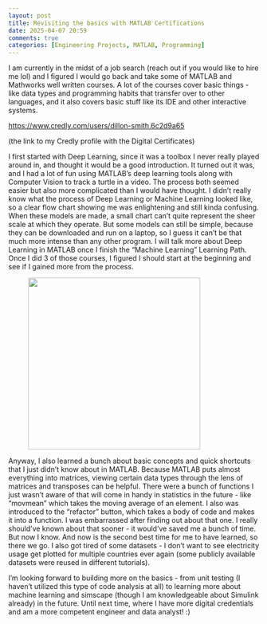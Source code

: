 ```yaml
---
layout: post
title: Revisiting the basics with MATLAB Certifications
date: 2025-04-07 20:59
comments: true
categories: [Engineering Projects, MATLAB, Programming]
---
```

<!-- wp:paragraph -->
<p>I am currently in the midst of a job search (reach out if you would like to hire me lol) and I figured I would go back and take some of MATLAB and Mathworks well written courses. A lot of the courses cover basic things - like data types and programming habits that transfer over to other languages, and it also covers basic stuff like its IDE and other interactive systems.<br></p>
<!-- /wp:paragraph -->

<!-- wp:block {"ref":360} /-->

<!-- wp:paragraph -->
<p><a href="https://www.credly.com/users/dillon-smith.6c2d9a65">https://www.credly.com/users/dillon-smith.6c2d9a65</a></p>
<!-- /wp:paragraph -->

<!-- wp:paragraph -->
<p>(the link to my Credly profile with the Digital Certificates)</p>
<!-- /wp:paragraph -->

<!-- wp:paragraph -->
<p>I first started with Deep Learning, since it was a toolbox I never really played around in, and thought it would be a good introduction. It turned out it was, and I had a lot of fun using MATLAB’s deep learning tools along with Computer Vision to track a turtle in a video. The process both seemed easier but also more complicated than I would have thought. I didn’t really know what the process of Deep Learning or Machine Learning looked like, so a clear flow chart showing me was enlightening and still kinda confusing. When these models are made, a small chart can’t quite represent the sheer scale at which they operate. But some models can still be simple, because they can be downloaded and run on a laptop, so I guess it can’t be that much more intense than any other program. I will talk more about Deep Learning in MATLAB once I finish the “Machine Learning” Learning Path. Once I did 3 of those courses, I figured I should start at the beginning and see if I gained more from the process.<br></p>
<!-- /wp:paragraph -->

<!-- wp:image {"id":344,"width":"345px","height":"auto","sizeSlug":"large","linkDestination":"none","align":"left"} -->
<figure class="wp-block-image alignleft size-large is-resized"><img src="https://dillonsmith57.wordpress.com/wp-content/uploads/2025/04/matlab-programming-skills.png?w=1024" alt="" class="wp-image-344" style="width:345px;height:auto" /></figure>
<!-- /wp:image -->

<!-- wp:paragraph -->
<p>Anyway, I also learned a bunch about basic concepts and quick shortcuts that I just didn’t know about in MATLAB. Because MATLAB puts almost everything into matrices, viewing certain data types through the lens of matrices and transposes can be helpful. There were a bunch of functions I just wasn’t aware of that will come in handy in statistics in the future - like “movmean” which takes the moving average of an element. I also was introduced to the “refactor” button, which takes a body of code and makes it into a function. I was embarrassed after finding out about that one. I really should’ve known about that sooner - it would’ve saved me a bunch of time. But now I know. And now is the second best time for me to have learned, so there we go. I also got tired of some datasets - I don’t want to see electricity usage get plotted for multiple countries ever again (some publicly available datasets were reused in different tutorials).&nbsp;<br></p>
<!-- /wp:paragraph -->

<!-- wp:paragraph -->
<p>I’m looking forward to building more on the basics - from unit testing (I haven’t utilized this type of code analysis at all) to learning more about machine learning and simscape (though I am knowledgeable about Simulink already) in the future. Until next time, where I have more digital credentials and am a more competent engineer and data analyst! :)<br></p>
<!-- /wp:paragraph -->
